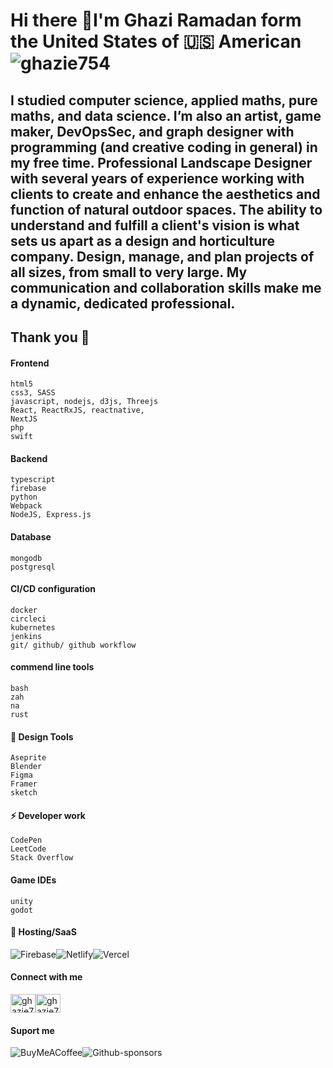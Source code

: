 # Hi there 👋I'm Ghazi Ramadan form the United States of 🇺🇸  American<img src="https://komarev.com/ghpvc/?username=ghazie754&label=Profile%20views&color=0e75b6&style=flat" alt="ghazie754" />

##  I studied computer science, applied maths, pure maths, and data science. I’m also an artist, game maker, DevOpsSec, and graph designer with programming (and creative coding in general) in my free time. Professional Landscape Designer with several years of experience working with clients to create and enhance the aesthetics and function of natural outdoor spaces. The ability to understand and fulfill a client's vision is what sets us apart as a design and horticulture company. Design, manage, and plan projects of all sizes, from small to very large. My communication and collaboration skills make me a dynamic, dedicated professional.

## Thank you 🦕

#### Frontend

    html5
    css3, SASS
    javascript, nodejs, d3js, Threejs
    React, ReactRxJS, reactnative,
    NextJS
    php
    swift

#### Backend

    typescript
    firebase
    python
    Webpack
    NodeJS, Express.js

#### Database

    mongodb
    postgresql

#### CI/CD configuration

    docker
    circleci
    kubernetes
    jenkins
    git/ github/ github workflow

#### commend line tools

    bash
    zah
    na
    rust

#### 🎨 Design Tools

    Aseprite
    Blender
    Figma
    Framer
    sketch

#### ⚡ Developer work

    CodePen
    LeetCode
    Stack Overflow

#### Game IDEs

    unity
    godot

#### 🎈 Hosting/SaaS

![Firebase](https://img.shields.io/badge/firebase-%23039BE5.svg?style=for-the-badge&logo=firebase)![Netlify](https://img.shields.io/badge/netlify-%23000000.svg?style=for-the-badge&logo=netlify&logoColor=#00C7B7)![Vercel](https://img.shields.io/badge/vercel-%23000000.svg?style=for-the-badge&logo=vercel&logoColor=white)

#### Connect with me

<a href="https://codepen.io/ghazie754" target="blank"><img align="center" src="https://raw.githubusercontent.com/rahuldkjain/github-profile-readme-generator/master/src/images/icons/Social/codepen.svg" alt="ghazie754" height="30" width="40" /></a><a href="https://dribbble.com/ghazie754" target="blank"><img align="center" src="https://raw.githubusercontent.com/rahuldkjain/github-profile-readme-generator/master/src/images/icons/Social/dribbble.svg" alt="ghazie754" height="30" width="40" /></a>

#### Suport me

![BuyMeACoffee](https://img.shields.io/badge/Buy%20Me%20a%20Coffee-ffdd00?style=for-the-badge&logo=buy-me-a-coffee&logoColor=black)![Github-sponsors](https://img.shields.io/badge/sponsor-30363D?style=for-the-badge&logo=GitHub-Sponsors&logoColor=#EA4AAA)

